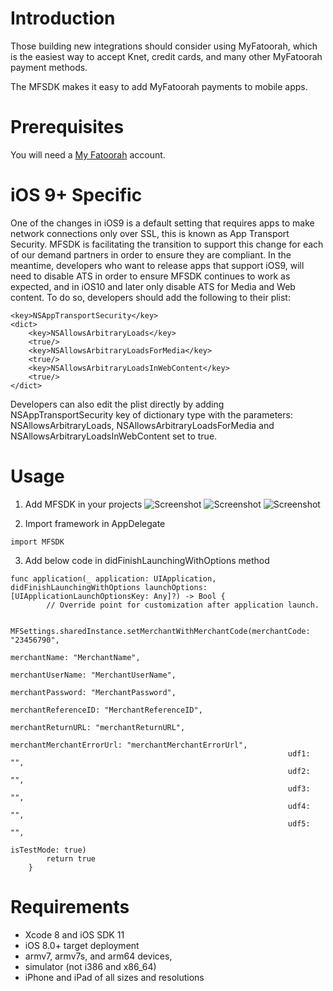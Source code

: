 
# Introduction
Those building new integrations should consider using  MyFatoorah, which is the easiest way to accept Knet, credit cards, and many other MyFatoorah payment methods.

The MFSDK makes it easy to add MyFatoorah payments to mobile apps.

# Prerequisites
You will need a [My Fatoorah](https://myfatoorah.com) account.

# iOS 9+ Specific
One of the changes in iOS9 is a default setting that requires apps to make network connections only over SSL, this is known as App Transport Security. MFSDK is facilitating the transition to support this change for each of our demand partners in order to ensure they are compliant. In the meantime, developers who want to release apps that support iOS9, will need to disable ATS in order to ensure MFSDK continues to work as expected, and in iOS10 and later only disable ATS for Media and Web content. To do so, developers should add the following to their plist:

```
<key>NSAppTransportSecurity</key>
<dict>
    <key>NSAllowsArbitraryLoads</key>
    <true/>
    <key>NSAllowsArbitraryLoadsForMedia</key>
    <true/>
    <key>NSAllowsArbitraryLoadsInWebContent</key>
    <true/>
</dict>
```
Developers can also edit the plist directly by adding NSAppTransportSecurity key of dictionary type with the parameters: NSAllowsArbitraryLoads, NSAllowsArbitraryLoadsForMedia and NSAllowsArbitraryLoadsInWebContent set to true.

# Usage
1. Add MFSDK in your projects
    ![Screenshot](http://test.myfatoorah.com/mfsdk/setup-1.png)
    ![Screenshot](http://test.myfatoorah.com/mfsdk/setup-2.png)
    ![Screenshot](http://test.myfatoorah.com/mfsdk/setup-3.png)

2. Import framework in AppDelegate
```
import MFSDK
```

3. Add below code in didFinishLaunchingWithOptions method

```
func application(_ application: UIApplication, didFinishLaunchingWithOptions launchOptions: [UIApplicationLaunchOptionsKey: Any]?) -> Bool {
        // Override point for customization after application launch.

        MFSettings.sharedInstance.setMerchantWithMerchantCode(merchantCode: "23456790", 
                                                              merchantName: "MerchantName", 
                                                              merchantUserName: "MerchantUserName",
                                                              merchantPassword: "MerchantPassword",
                                                              merchantReferenceID: "MerchantReferenceID",
                                                              merchantReturnURL: "merchantReturnURL",
                                                              merchantMerchantErrorUrl: "merchantMerchantErrorUrl", 
                                                              udf1: "", 
                                                              udf2: "",
                                                              udf3: "", 
                                                              udf4: "", 
                                                              udf5: "", 
                                                              isTestMode: true)
        return true
    }
```



# Requirements

- Xcode 8 and iOS SDK 11
- iOS 8.0+ target deployment
- armv7, armv7s, and arm64 devices,
- simulator (not i386 and x86_64)
- iPhone and iPad of all sizes and resolutions
 

